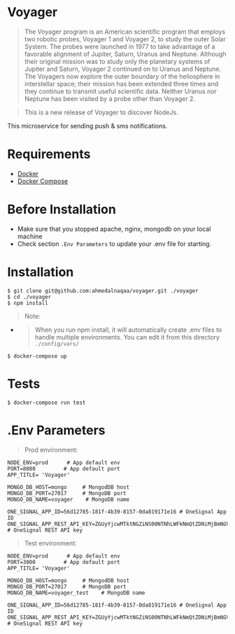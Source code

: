 Voyager
======

> The Voyager program is an American scientific program that employs two robotic probes, Voyager 1 and Voyager 2, to study the outer Solar System. The probes were launched in 1977 to take advantage of a favorable alignment of Jupiter, Saturn, Uranus and Neptune. Although their original mission was to study only the planetary systems of Jupiter and Saturn, Voyager 2 continued on to Uranus and Neptune. The Voyagers now explore the outer boundary of the heliosphere in interstellar space; their mission has been extended three times and they continue to transmit useful scientific data. Neither Uranus nor Neptune has been visited by a probe other than Voyager 2.

> This is a new release of Voyager to discover NodeJs. 

This microservice for sending push & sms notifications.

Requirements
=======
* [Docker](https://www.digitalocean.com/community/tutorials/how-to-install-and-use-docker-on-ubuntu-18-04)
* [Docker Compose](https://www.digitalocean.com/community/tutorials/how-to-install-docker-compose-on-ubuntu-18-04)

Before Installation
=======
* Make sure that you stopped apache, nginx, mongodb on your local machine
* Check section `.Env Parameters` to update your .env file for starting.

Installation
=======
```ssh
$ git clone git@github.com:ahmedalnaqaa/voyager.git ./voyager
$ cd ./voyager
$ npm install
```
> Note:
- > When you run npm install, it will automatically create .env files to handle multiple environments. You
can edit it from this directory `./config/vars/` 
```ssh
$ docker-compose up
```

Tests
=======
```ssh
$ docker-compose run test
```

.Env Parameters
=======
> Prod environment:

```ssh
NODE_ENV=prod      # App default env
PORT=8080         # App default port
APP_TITLE= 'Voyager'

MONGO_DB_HOST=mongo     # MongodDB host
MONGO_DB_PORT=27017     # MongoDB port
MONGO_DB_NAME=voyager    # MongoDB name

ONE_SIGNAL_APP_ID=56d12785-181f-4b39-8157-0da819171e16 # OneSignal App ID
ONE_SIGNAL_APP_REST_API_KEY=ZGUyYjcwMTktNGZiNS00NTNhLWFkNmQtZDNiMjBmNGVlYzlm # OneSignal REST API key
```
> Test environment:

```ssh
NODE_ENV=prod      # App default env
PORT=3000         # App default port
APP_TITLE= 'Voyager'

MONGO_DB_HOST=mongo     # MongodDB host
MONGO_DB_PORT=27017     # MongoDB port
MONGO_DB_NAME=voyager_test    # MongoDB name

ONE_SIGNAL_APP_ID=56d12785-181f-4b39-8157-0da819171e16 # OneSignal App ID
ONE_SIGNAL_APP_REST_API_KEY=ZGUyYjcwMTktNGZiNS00NTNhLWFkNmQtZDNiMjBmNGVlYzlm # OneSignal REST API key
```
